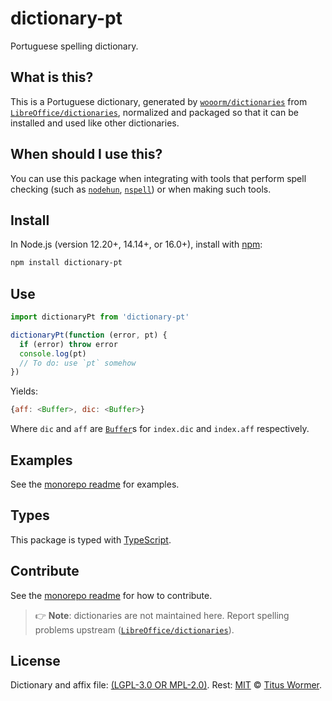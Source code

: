 # dictionary-pt

Portuguese spelling dictionary.

## What is this?

This is a Portuguese dictionary,
generated by [`wooorm/dictionaries`][dictionaries] from
[`LibreOffice/dictionaries`][source],
normalized and packaged so that it can be installed and used like other
dictionaries.

## When should I use this?

You can use this package when integrating with tools that perform spell checking
(such as [`nodehun`][nodehun], [`nspell`][nspell]) or when making such tools.

## Install

In Node.js (version 12.20+, 14.14+, or 16.0+), install with [npm][]:

```sh
npm install dictionary-pt
```

## Use

```js
import dictionaryPt from 'dictionary-pt'

dictionaryPt(function (error, pt) {
  if (error) throw error
  console.log(pt)
  // To do: use `pt` somehow
})
```

Yields:

```js
{aff: <Buffer>, dic: <Buffer>}
```

Where `dic` and `aff` are [`Buffer`][buffer]s for `index.dic` and `index.aff`
respectively.

## Examples

See the [monorepo readme][dictionaries] for examples.

## Types

This package is typed with [TypeScript][].

## Contribute

See the [monorepo readme][dictionaries] for how to contribute.

> 👉 **Note**: dictionaries are not maintained here.
> Report spelling problems upstream ([`LibreOffice/dictionaries`][source]).

## License

Dictionary and affix file: [(LGPL-3.0 OR MPL-2.0)](https://github.com/wooorm/dictionaries/blob/main/dictionaries/pt/license).
Rest: [MIT][] © [Titus Wormer][home].

[hunspell]: https://hunspell.github.io

[nodehun]: https://github.com/nathanjsweet/nodehun

[nspell]: https://github.com/wooorm/nspell

[macos]: https://github.com/wooorm/dictionaries#example-use-with-macos

[source]: https://github.com/LibreOffice/dictionaries

[npm]: https://docs.npmjs.com/cli/install

[dictionaries]: https://github.com/wooorm/dictionaries

[mit]: https://github.com/wooorm/dictionaries/blob/main/license

[buffer]: https://nodejs.org/api/buffer.html#buffer_buffer

[home]: https://wooorm.com

[typescript]: https://www.typescriptlang.org
